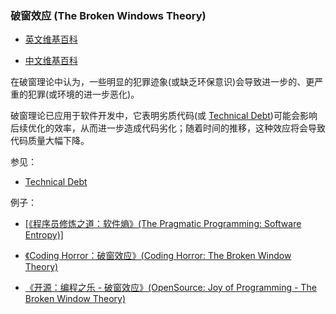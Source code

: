 ### 破窗效应 (The Broken Windows Theory)

-   [英文维基百科](https://en.wikipedia.org/wiki/Broken_windows_theory)
    
-   [中文维基百科](https://zh.wikipedia.org/wiki/%E7%A0%B4%E7%AA%97%E6%95%88%E5%BA%94)
    

在破窗理论中认为，一些明显的犯罪迹象(或缺乏环保意识)会导致进一步的、更严重的犯罪(或环境的进一步恶化)。

破窗理论已应用于软件开发中，它表明劣质代码(或 [Technical Debt](#TODO))可能会影响后续优化的效率，从而进一步造成代码劣化；随着时间的推移，这种效应将会导致代码质量大幅下降。

参见：

-   [Technical Debt](#TODO)
    

例子：

-   [[《程序员修炼之道：软件熵》(The Pragmatic Programming: Software Entropy)]](https://pragprog.com/the-pragmatic-programmer/extracts/software-entropy)
    
-   [《Coding Horror：破窗效应》(Coding Horror: The Broken Window Theory)](https://blog.codinghorror.com/the-broken-window-theory/)
    
-   [《开源：编程之乐 - 破窗效应》(OpenSource: Joy of Programming - The Broken Window Theory)](https://opensourceforu.com/2011/05/joy-of-programming-broken-window-theory/)